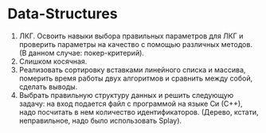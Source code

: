 # Data-Structures

1. ЛКГ. Освоить навыки выбора правильных параметров для ЛКГ и проверить параметры на качество с помощью различных методов. (В данном случае: покер-критерий). 
2. Слишком косячная. 
3. Реализовать сортировку вставками линейного списка и массива, померить время работы двух алгоритмов и сравнить между собой, сделать выводы.
4. Выбрать правильную структуру данных и решить следующую задачу: на вход подается файл с программой на языке Си (С++), надо посчитать в нем количество идентификаторов. (Дерево, кстати, неправильное, надо было использовать Splay). 

